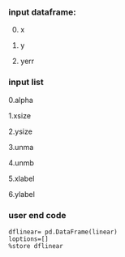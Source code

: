 
### input dataframe: 

0. x 

1. y

2. yerr 


### input list

0.alpha 

1.xsize 

2.ysize 

3.unma 

4.unmb 

5.xlabel 

6.ylabel


### user end code
``` linear =np.array([x, y, yerr])
dflinear= pd.DataFrame(linear)
loptions=[]
%store dflinear
